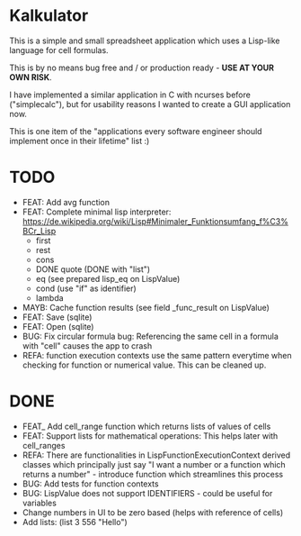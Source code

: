 # Kalkulator

This is a simple and small spreadsheet application which uses a Lisp-like language for cell formulas.

This is by no means bug free and / or production ready - **USE AT YOUR OWN RISK**.

I have implemented a similar application in C with ncurses before ("simplecalc"), but for usability reasons I wanted to create a GUI application now.

This is one item of the "applications every software engineer should implement once in their lifetime" list :)

# TODO

- FEAT: Add avg function
- FEAT: Complete minimal lisp interpreter: https://de.wikipedia.org/wiki/Lisp#Minimaler_Funktionsumfang_f%C3%BCr_Lisp
  - first
  - rest
  - cons
  - DONE quote (DONE with "list")
  - eq (see prepared lisp_eq on LispValue)
  - cond (use "if" as identifier)
  - lambda
- MAYB: Cache function results (see field _func_result on LispValue)
- FEAT: Save (sqlite)
- FEAT: Open (sqlite)
- BUG: Fix circular formula bug: Referencing the same cell in a formula with "cell" causes the app to crash
- REFA: function execution contexts use the same pattern everytime when checking for function or numerical value. This can be cleaned up.

# DONE

- FEAT_ Add cell_range function which returns lists of values of cells
- FEAT: Support lists for mathematical operations: This helps later with cell_ranges
- REFA: There are functionalities in LispFunctionExecutionContext derived classes which principally just say "I want a number or a function which returns a number" - introduce function which streamlines this process
- BUG: Add tests for function contexts
- BUG: LispValue does not support IDENTIFIERS - could be useful for variables
- Change numbers in UI to be zero based (helps with reference of cells)
- Add lists: (list 3 556 "Hello")
